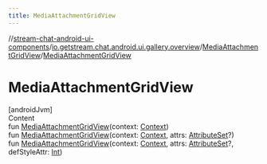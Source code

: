 ```yaml
---
title: MediaAttachmentGridView
---
```

//[stream-chat-android-ui-components](../../../index.md)/[io.getstream.chat.android.ui.gallery.overview](../index.md)/[MediaAttachmentGridView](index.md)/[MediaAttachmentGridView](MediaAttachmentGridView.md)



# MediaAttachmentGridView  
[androidJvm]  
Content  
fun [MediaAttachmentGridView](MediaAttachmentGridView.md)(context: [Context](https://developer.android.com/reference/kotlin/android/content/Context.html))  
fun [MediaAttachmentGridView](MediaAttachmentGridView.md)(context: [Context](https://developer.android.com/reference/kotlin/android/content/Context.html), attrs: [AttributeSet](https://developer.android.com/reference/kotlin/android/util/AttributeSet.html)?)  
fun [MediaAttachmentGridView](MediaAttachmentGridView.md)(context: [Context](https://developer.android.com/reference/kotlin/android/content/Context.html), attrs: [AttributeSet](https://developer.android.com/reference/kotlin/android/util/AttributeSet.html)?, defStyleAttr: [Int](https://kotlinlang.org/api/latest/jvm/stdlib/kotlin/-int/index.html))  




